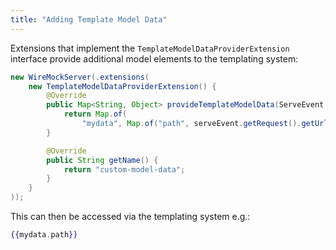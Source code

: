 ```yaml
---
title: "Adding Template Model Data"
---
```




Extensions that implement the `TemplateModelDataProviderExtension` interface provide additional model elements to the templating system:

```java
new WireMockServer(.extensions(
    new TemplateModelDataProviderExtension() {
        @Override
        public Map<String, Object> provideTemplateModelData(ServeEvent serveEvent) {
            return Map.of(
                "mydata", Map.of("path", serveEvent.getRequest().getUrl()));
        }

        @Override
        public String getName() {
            return "custom-model-data";
        }
    }
));
```

This can then be accessed via the templating system e.g.:



```handlebars
{{mydata.path}}
```

